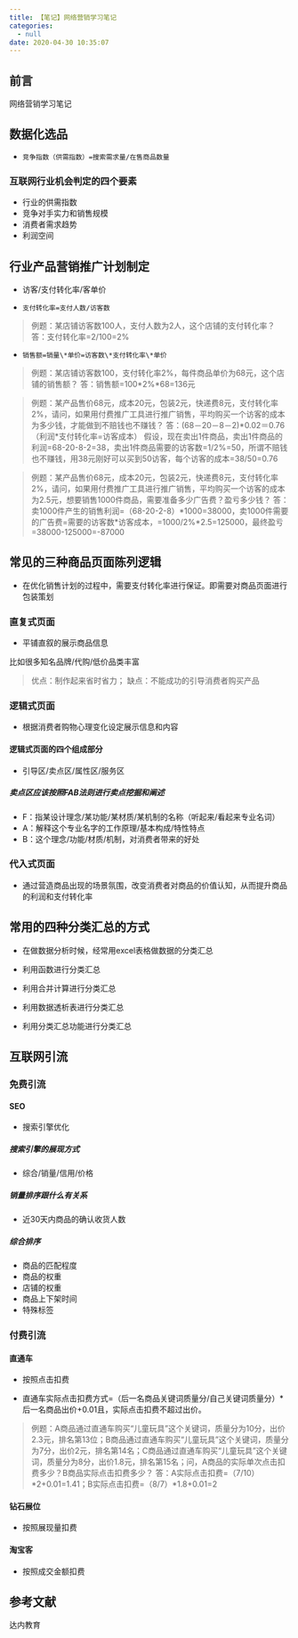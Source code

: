 ```yaml
---
title: 【笔记】网络营销学习笔记
categories:
  - null
date: 2020-04-30 10:35:07
---
```


## 前言

网络营销学习笔记

<!-- more -->

## 数据化选品

- `竞争指数（供需指数）=搜索需求量/在售商品数量`

### 互联网行业机会判定的四个要素

- 行业的供需指数
- 竞争对手实力和销售规模
- 消费者需求趋势
- 利润空间

## 行业产品营销推广计划制定

- 访客/支付转化率/客单价

- `支付转化率=支付人数/访客数`

> 例题：某店铺访客数100人，支付人数为2人，这个店铺的支付转化率？
> 答：支付转化率=2/100=2%

- `销售额=销量\*单价=访客数\*支付转化率\*单价`

> 例题：某店铺访客数100，支付转化率2%，每件商品单价为68元，这个店铺的销售额？
> 答：销售额=100\*2%\*68=136元

> 例题：某产品售价68元，成本20元，包装2元，快递费8元，支付转化率2%，请问，如果用付费推广工具进行推广销售，平均购买一个访客的成本为多少钱，才能做到不赔钱也不赚钱？
> 答：(68－20－8－2)\*0.02＝0.76 （利润\*支付转化率=访客成本）
> 假设，现在卖出1件商品，卖出1件商品的利润=68-20-8-2=38，卖出1件商品需要的访客数=1/2%=50，所谓不赔钱也不赚钱，用38元刚好可以买到50访客，每个访客的成本=38/50=0.76

> 例题：某产品售价68元，成本20元，包装2元，快递费8元，支付转化率2%，请问，如果用付费推广工具进行推广销售，平均购买一个访客的成本为2.5元，想要销售1000件商品，需要准备多少广告费？盈亏多少钱？
> 答：卖1000件产生的销售利润=（68-20-2-8）\*1000=38000，卖1000件需要的广告费=需要的访客数\*访客成本，=1000/2%\*2.5=125000，最终盈亏=38000-125000=-87000

## 常见的三种商品页面陈列逻辑

- 在优化销售计划的过程中，需要支付转化率进行保证。即需要对商品页面进行包装策划

### 直复式页面

- 平铺直叙的展示商品信息

比如很多知名品牌/代购/低价品类丰富

> 优点：制作起来省时省力；
> 缺点：不能成功的引导消费者购买产品


### 逻辑式页面

- 根据消费者购物心理变化设定展示信息和内容

#### 逻辑式页面的四个组成部分

- 引导区/卖点区/属性区/服务区

##### 卖点区应该按照FAB法则进行卖点挖掘和阐述

- F：指某设计理念/某功能/某材质/某机制的名称（听起来/看起来专业名词）
- A：解释这个专业名字的工作原理/基本构成/特性特点
- B：这个理念/功能/材质/机制，对消费者带来的好处

### 代入式页面

- 通过营造商品出现的场景氛围，改变消费者对商品的价值认知，从而提升商品的利润和支付转化率

## 常用的四种分类汇总的方式

- 在做数据分析时候，经常用excel表格做数据的分类汇总

- 利用函数进行分类汇总
- 利用合并计算进行分类汇总
- 利用数据透析表进行分类汇总
- 利用分类汇总功能进行分类汇总

## 互联网引流

### 免费引流

#### SEO

- 搜索引擎优化

##### 搜索引擎的展现方式

- 综合/销量/信用/价格

##### 销量排序跟什么有关系

- 近30天内商品的确认收货人数

##### 综合排序

- 商品的匹配程度
- 商品的权重
- 店铺的权重
- 商品上下架时间
- 特殊标签

### 付费引流

#### 直通车

- 按照点击扣费

- 直通车实际点击扣费方式=（后一名商品关键词质量分/自己关键词质量分）\*后一名商品出价+0.01且，实际点击扣费不超过出价。

> 例题：A商品通过直通车购买“儿童玩具”这个关键词，质量分为10分，出价2.3元，排名第13位；B商品通过直通车购买“儿童玩具”这个关键词，质量分为7分，出价2元，排名第14名；C商品通过直通车购买“儿童玩具”这个关键词，质量分为8分，出价1.8元，排名第15名；问，A商品的实际单次点击扣费多少？B商品实际点击扣费多少？
> 答：A实际点击扣费=（7/10）\*2+0.01=1.41；B实际点击扣费=（8/7）\*1.8+0.01=2

#### 钻石展位

- 按照展现量扣费

#### 淘宝客

- 按照成交金额扣费

## 参考文献

达内教育

